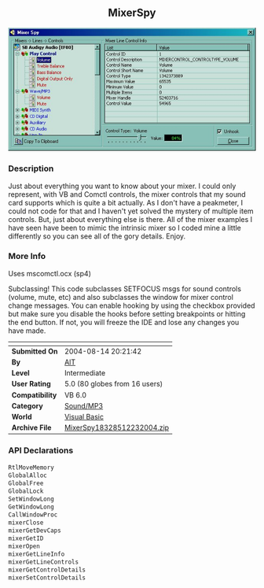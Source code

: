 ﻿<div align="center">

## MixerSpy

<img src="PIC2003461522386506.jpg">
</div>

### Description

Just about everything you want to know about your mixer. I could only represent, with VB and Comctl controls, the mixer controls that my sound card supports which is quite a bit actually. As I don't have a peakmeter, I could not code for that and I haven't yet solved the mystery of multiple item controls. But, just about everything else is there. All of the mixer examples I have seen have been to mimic the intrinsic mixer so I coded mine a little differently so you can see all of the gory details. Enjoy.
 
### More Info
 
Uses mscomctl.ocx (sp4)

Subclassing! This code subclasses SETFOCUS msgs for sound controls (volume, mute, etc) and also subclasses the window for mixer control change messages. You can enable hooking by using the checkbox provided but make sure you disable the hooks before setting breakpoints or hitting the end button. If not, you will freeze the IDE and lose any changes you have made.


<span>             |<span>
---                |---
**Submitted On**   |2004-08-14 20:21:42
**By**             |[AlT](https://github.com/Planet-Source-Code/PSCIndex/blob/master/ByAuthor/alt.md)
**Level**          |Intermediate
**User Rating**    |5.0 (80 globes from 16 users)
**Compatibility**  |VB 6\.0
**Category**       |[Sound/MP3](https://github.com/Planet-Source-Code/PSCIndex/blob/master/ByCategory/sound-mp3__1-45.md)
**World**          |[Visual Basic](https://github.com/Planet-Source-Code/PSCIndex/blob/master/ByWorld/visual-basic.md)
**Archive File**   |[MixerSpy18328512232004\.zip](https://github.com/Planet-Source-Code/alt-mixerspy__1-44556/archive/master.zip)

### API Declarations

```
RtlMoveMemory
GlobalAlloc
GlobalFree
GlobalLock
SetWindowLong
GetWindowLong
CallWindowProc
mixerClose
mixerGetDevCaps
mixerGetID
mixerOpen
mixerGetLineInfo
mixerGetLineControls
mixerGetControlDetails
mixerSetControlDetails
```





